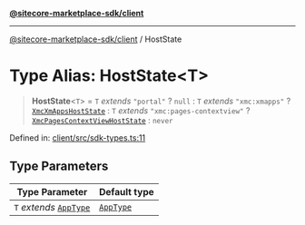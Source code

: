 [**@sitecore-marketplace-sdk/client**](../README.md)

***

[@sitecore-marketplace-sdk/client](../README.md) / HostState

# Type Alias: HostState\<T\>

> **HostState**\<`T`\> = `T` *extends* `"portal"` ? `null` : `T` *extends* `"xmc:xmapps"` ? [`XmcXmAppsHostState`](../interfaces/XmcXmAppsHostState.md) : `T` *extends* `"xmc:pages-contextview"` ? [`XmcPagesContextViewHostState`](../interfaces/XmcPagesContextViewHostState.md) : `never`

Defined in: [client/src/sdk-types.ts:11](https://github.com/Sitecore/marketplace-sdk/blob/893df143248e67d8c66e942a96045542130259a0/packages/client/src/sdk-types.ts#L11)

## Type Parameters

| Type Parameter | Default type |
| ------ | ------ |
| `T` *extends* [`AppType`](AppType.md) | [`AppType`](AppType.md) |
